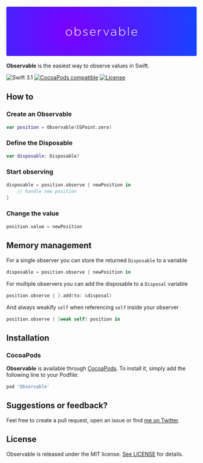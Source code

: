 <p align="center">
    <img src="art/header.png" width="890" alt="Observable"/>
</p>

**Observable** is the easiest way to observe values in Swift.

![Swift 3.1](https://img.shields.io/badge/Swift-3.1-orange.svg)
[![CocoaPods compatible](https://img.shields.io/cocoapods/v/Observable.svg)](#cocoapods)
[![License](http://img.shields.io/:license-mit-blue.svg)](http://doge.mit-license.org)


## How to

### Create an Observable 

```swift
var position = Observable(CGPoint.zero)
```

### Define the Disposable

```swift
var disposable: Disposable?
```

### Start observing

```swift
disposable = position.observe { newPosition in
    // handle new position
}
```

### Change the value

```swift
position.value = newPosition
```

## Memory management

For a single observer you can store the returned `Disposable` to a variable

```swift
disposable = position.observe { newPosition in

```

For multiple observers you can add the disposable to a `Disposal` variable

```swift
position.observe { }.add(to: &disposal)
```

And always weakify `self` when referencing `self` inside your observer

```swift
position.observe { [weak self] position in
```

## Installation

### CocoaPods

**Observable** is available through [CocoaPods](http://cocoapods.org). To install
it, simply add the following line to your Podfile:

```ruby
pod 'Observable'
```

## Suggestions or feedback?

Feel free to create a pull request, open an issue or find [me on Twitter](https://twitter.com/roberthein).

## License

Observable is released under the MIT license. [See LICENSE](https://github.com/roberthein/Observable/blob/master/LICENSE) for details.
